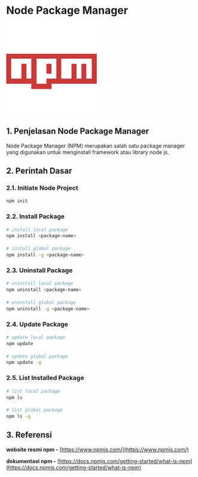 # Node Package Manager

![npm](npm.png)

## 1. Penjelasan Node Package Manager

Node Package Manager (NPM) merupakan salah satu package manager yang digunakan untuk menginstall framework atau library node js.

## 2. Perintah Dasar

### 2.1. Initiate Node Project

```bash
npm init
```

### 2.2. Install Package

```bash
# install local package
npm install <package-name>

# install global package
npm install -g <package-name>
```

### 2.3. Uninstall Package

```bash
# uninstall local package
npm uninstall <package-name>

# uninstall global package
npm uninstall -g <package-name>
```

### 2.4. Update Package

```bash
# update local package
npm update

# update global package
npm update -g
```

### 2.5. List Installed Package

```bash
# list local package
npm ls

# list global package
npm ls -g
```

## 3. Referensi

**website resmi npm -** [https://www.npmjs.com/](https://www.npmjs.com/)

**dokumentasi npm -** [https://docs.npmjs.com/getting-started/what-is-npm](https://docs.npmjs.com/getting-started/what-is-npm)

